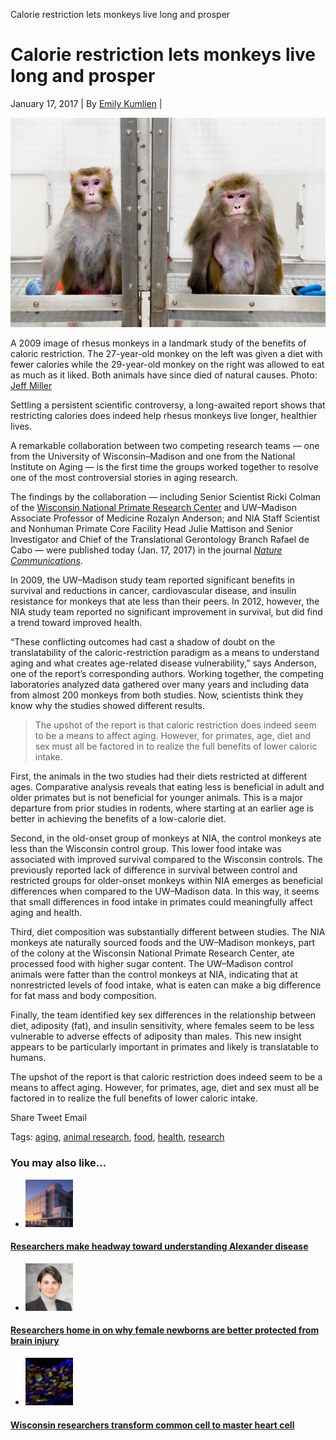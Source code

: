 Calorie restriction lets monkeys live long and prosper

# Calorie restriction lets monkeys live long and prosper

 January 17, 2017   | By [Emily Kumlien](http://news.wisc.edu/calorie-restriction-lets-monkeys-live-long-and-prosper/mailto:ekumlien@uwhealth.org)   |

[![Photo: 2 Rhesus monkeys in cage](../_resources/3e6d2f0ed02ff06e41d204e206bb2846.jpg)](http://news.wisc.edu/content/uploads/2017/01/monkey_diet_study09_5657-1.jpg)

A 2009 image of rhesus monkeys in a landmark study of the benefits of caloric restriction. The 27-year-old monkey on the left was given a diet with fewer calories while the 29-year-old monkey on the right was allowed to eat as much as it liked. Both animals have since died of natural causes. Photo: [Jeff Miller](http://news.wisc.edu/calorie-restriction-lets-monkeys-live-long-and-prosper/mailto:photos@uc.wisc.edu)

Settling a persistent scientific controversy, a long-awaited report shows that restricting calories does indeed help rhesus monkeys live longer, healthier lives.

A remarkable collaboration between two competing research teams — one from the University of Wisconsin–Madison and one from the National Institute on Aging — is the first time the groups worked together to resolve one of the most controversial stories in aging research.

The findings by the collaboration — including Senior Scientist Ricki Colman of the [Wisconsin National Primate Research Center](https://www.primate.wisc.edu/) and UW–Madison Associate Professor of Medicine Rozalyn Anderson; and NIA Staff Scientist and Nonhuman Primate Core Facility Head Julie Mattison and Senior Investigator and Chief of the Translational Gerontology Branch Rafael de Cabo — were published today (Jan. 17, 2017) in the journal *[Nature Communications](http://www.nature.com/ncomms/)*.

In 2009, the UW–Madison study team reported significant benefits in survival and reductions in cancer, cardiovascular disease, and insulin resistance for monkeys that ate less than their peers. In 2012, however, the NIA study team reported no significant improvement in survival, but did find a trend toward improved health.

“These conflicting outcomes had cast a shadow of doubt on the translatability of the caloric-restriction paradigm as a means to understand aging and what creates age-related disease vulnerability,” says Anderson, one of the report’s corresponding authors. Working together, the competing laboratories analyzed data gathered over many years and including data from almost 200 monkeys from both studies. Now, scientists think they know why the studies showed different results.

> The upshot of the report is that caloric restriction does indeed seem to be a means to affect aging. However, for primates, age, diet and sex must all be factored in to realize the full benefits of lower caloric intake.

First, the animals in the two studies had their diets restricted at different ages. Comparative analysis reveals that eating less is beneficial in adult and older primates but is not beneficial for younger animals. This is a major departure from prior studies in rodents, where starting at an earlier age is better in achieving the benefits of a low-calorie diet.

Second, in the old-onset group of monkeys at NIA, the control monkeys ate less than the Wisconsin control group. This lower food intake was associated with improved survival compared to the Wisconsin controls. The previously reported lack of difference in survival between control and restricted groups for older-onset monkeys within NIA emerges as beneficial differences when compared to the UW–Madison data. In this way, it seems that small differences in food intake in primates could meaningfully affect aging and health.

Third, diet composition was substantially different between studies. The NIA monkeys ate naturally sourced foods and the UW–Madison monkeys, part of the colony at the Wisconsin National Primate Research Center, ate processed food with higher sugar content. The UW–Madison control animals were fatter than the control monkeys at NIA, indicating that at nonrestricted levels of food intake, what is eaten can make a big difference for fat mass and body composition.

Finally, the team identified key sex differences in the relationship between diet, adiposity (fat), and insulin sensitivity, where females seem to be less vulnerable to adverse effects of adiposity than males. This new insight appears to be particularly important in primates and likely is translatable to humans.

The upshot of the report is that caloric restriction does indeed seem to be a means to affect aging. However, for primates, age, diet and sex must all be factored in to realize the full benefits of lower caloric intake.

 Share  Tweet  Email

Tags: [aging](http://news.wisc.edu/tag/aging/), [animal research](http://news.wisc.edu/tag/animal-research/), [food](http://news.wisc.edu/tag/food/), [health](http://news.wisc.edu/tag/health/), [research](http://news.wisc.edu/tag/research/)

### You may also like…

- [![](../_resources/69f66cf12449fe09920e225ab5ca1c06.jpg)](http://news.wisc.edu/researchers-make-headway-toward-understanding-alexander-disease/)

#### [Researchers make headway toward understanding Alexander disease](http://news.wisc.edu/researchers-make-headway-toward-understanding-alexander-disease/)

- [![](../_resources/1836cf7339e531709ca122428a63c342.jpg)](http://news.wisc.edu/researchers-hone-in-on-why-female-newborns-are-better-protected-from-brain-injury/)

#### [Researchers home in on why female newborns are better protected from brain injury](http://news.wisc.edu/researchers-hone-in-on-why-female-newborns-are-better-protected-from-brain-injury/)

- [![](../_resources/540f3aabb90595e1e2b45bcb3ad79250.jpg)](http://news.wisc.edu/wisconsin-researchers-transform-common-cell-to-master-heart-cell/)

#### [Wisconsin researchers transform common cell to master heart cell](http://news.wisc.edu/wisconsin-researchers-transform-common-cell-to-master-heart-cell/)